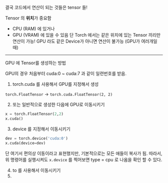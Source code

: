 

결국 코드에서 연산이 되는 것들은 tensor 들!

Tensor 의 **위치**가 중요함 
- CPU (RAM) 에 있거나
- GPU (VRAM) 에 있을 수 있음
단 Torch 에서는 같은 위치에 있는 Tensor 끼리만 연산이 가능! GPU 라도 같은 Device가 아니면 연산이 불가능 (GPU가 여러개일 때)


----

GPU 에 Tensor를 생성하는 방법

GPU의 경우 처음부터 cuda:0 ~ cuda:7 과 같이 일련번호를 받음.

1) torch.cuda 를 사용해서 GPU를 지정해서 생성

`torch.FloatTensor` -> `torch.cuda.FloatTensor(2, 2)`


2) 또는 일반적으로 생성한 다음에 GPU로 이동시키기

```python
x = torch.FloatTensor(2,2)
x.cuda()
```

3) device 를 지정해서 이동시키기

``` python
dev = torch.device('cuda:0')
x.cuda(device=dev)
```

단 여기서 편의상 이동이라고 표현했지만, 기본적으로는 모든 애들이 복사가 됨.
따라서, 위 명령어를 실행시켜도 `x.device` 를 찍어보면 type = cpu 로 나옴을 확인 할 수 있다.


4) to 를 사용해서 이동시키기
5)